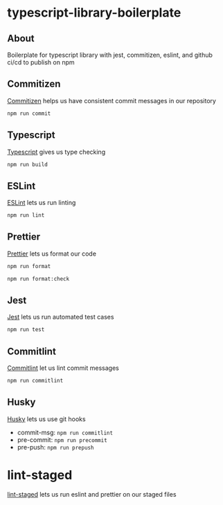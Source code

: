 # typescript-library-boilerplate

## About

Boilerplate for typescript library with jest, commitizen, eslint, and github ci/cd to publish on npm

## Commitizen

[Commitizen](https://github.com/commitizen/cz-cli) helps us have consistent commit messages in our repository

```bash
npm run commit
```

## Typescript

[Typescript](https://www.typescriptlang.org/) gives us type checking

```bash
npm run build
```

## ESLint

[ESLint](https://typescript-eslint.io/) lets us run linting

```bash
npm run lint
```

## Prettier

[Prettier](https://prettier.io/) lets us format our code

```bash
npm run format
```

```bash
npm run format:check
```

## Jest

[Jest](https://jestjs.io/) lets us run automated test cases

```bash
npm run test
```

## Commitlint

[Commitlint](https://commitlint.js.org/) let us lint commit messages

```bash
npm run commitlint
```

## Husky

[Husky](https://github.com/typicode/husky) lets us use git hooks

- commit-msg: `npm run commitlint`
- pre-commit: `npm run precommit`
- pre-push: `npm run prepush`

# lint-staged

[lint-staged](https://github.com/okonet/lint-staged) lets us run eslint and prettier on our staged files
